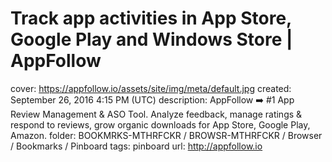 # Track app activities in App Store, Google Play and Windows Store | AppFollow

cover: https://appfollow.io/assets/site/img/meta/default.jpg
created: September 26, 2016 4:15 PM (UTC)
description: AppFollow ➡️ #1 App Review Management & ASO Tool. Analyze feedback, manage ratings & respond to reviews, grow organic downloads for App Store, Google Play, Amazon.
folder: BOOKMRKS-MTHRFCKR / BROWSR-MTHRFCKR / Browser / Bookmarks / Pinboard
tags: pinboard
url: http://appfollow.io